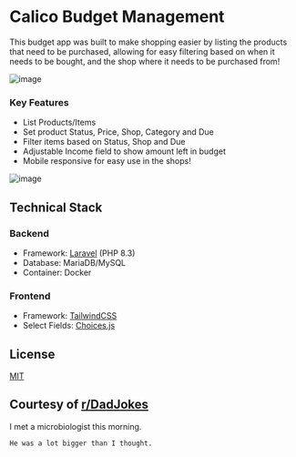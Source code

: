 # Calico Budget Management

This budget app was built to make shopping easier by listing the products that need to be purchased, allowing for easy filtering based on when it needs to be bought, and the shop where it needs to be purchased from!

![image](https://i.imgur.com/sZg6xwm.png)

### Key Features
- List Products/Items
- Set product Status, Price, Shop, Category and Due
- Filter items based on Status, Shop and Due
- Adjustable Income field to show amount left in budget
- Mobile responsive for easy use in the shops!

![image](https://i.imgur.com/0MZmjdv.png)

## Technical Stack

### Backend
- Framework: [Laravel](https://laravel.com/) (PHP 8.3)
- Database: MariaDB/MySQL
- Container: Docker

### Frontend
- Framework: [TailwindCSS](http://tailwindcss.com/)
- Select Fields: [Choices.js](https://github.com/Choices-js/Choices)

## License

[MIT](https://choosealicense.com/licenses/mit/)



## Courtesy of [r/DadJokes](https://www.reddit.com/r/dadjokes/)

I met a microbiologist this morning. 

```
He was a lot bigger than I thought.
```

